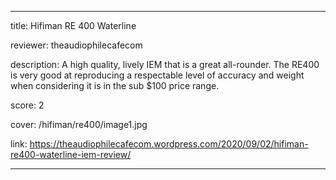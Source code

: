 ---

title: Hifiman RE 400 Waterline

reviewer: theaudiophilecafecom

description: A high quality, lively IEM that is a great all-rounder. The RE400 is very good at reproducing a respectable level of accuracy and weight when considering it is in the sub $100 price range.

score: 2

cover: /hifiman/re400/image1.jpg

link: https://theaudiophilecafecom.wordpress.com/2020/09/02/hifiman-re400-waterline-iem-review/

---